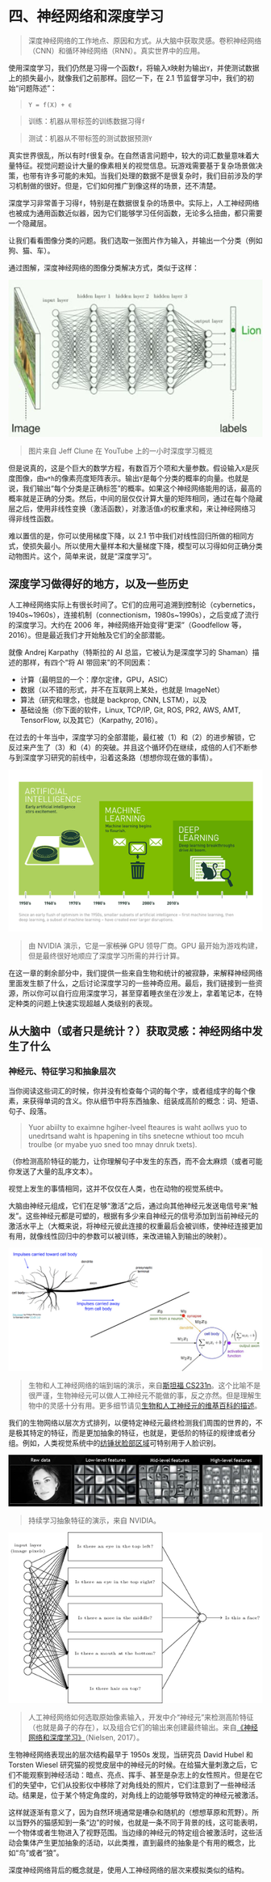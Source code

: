 # 四、神经网络和深度学习

> 深度神经网络的工作地点、原因和方式。从大脑中获取灵感。卷积神经网络（CNN）和循环神经网络（RNN）。真实世界中的应用。

使用深度学习，我们仍然是习得一个函数`f`，将输入`X`映射为输出`Y`，并使测试数据上的损失最小，就像我们之前那样。回忆一下，在 2.1 节监督学习中，我们的初始“问题陈述”：

> `Y = f(X) + ϵ`

> 训练：机器从带标签的训练数据习得`f`

> 测试：机器从不带标签的测试数据预测`Y`

真实世界很乱，所以有时`f`很复杂。在自然语言问题中，较大的词汇数量意味着大量特征。视觉问题设计大量的像素相关的视觉信息。玩游戏需要基于复杂场景做决策，也带有许多可能的未知。当我们处理的数据不是很复杂时，我们目前涉及的学习机制做的很好。但是，它们如何推广到像这样的场景，还不清楚。

深度学习非常善于习得`f`，特别是在数据很复杂的场景中。实际上，人工神经网络也被成为通用函数近似器，因为它们能够学习任何函数，无论多么扭曲，都只需要一个隐藏层。

让我们看看图像分类的问题。我们选取一张图片作为输入，并输出一个分类（例如狗、猫、车）。

通过图解，深度神经网络的图像分类解决方式，类似于这样：

![](img/4-1.png)

> 图片来自 Jeff Clune 在 YouTube 上的一小时深度学习概览

但是说真的，这是个巨大的数学方程，有数百万个项和大量参数。假设输入`X`是灰度图像，由`w*h`的像素亮度矩阵表示。输出`Y`是每个分类的概率的向量。也就是说，我们输出“每个分类是正确标签”的概率。如果这个神经网络能用的话，最高的概率就是正确的分类。然后，中间的层仅仅计算大量的矩阵相同，通过在每个隐藏层之后，使用非线性变换（激活函数），对激活值`x`的权重求和，来让神经网络习得非线性函数。

难以置信的是，你可以使用梯度下降，以 2.1 节中我们对线性回归所做的相同方式，使损失最小。所以使用大量样本和大量梯度下降，模型可以习得如何正确分类动物图片。这个，简单来说，就是“深度学习”。

## 深度学习做得好的地方，以及一些历史

人工神经网络实际上有很长时间了。它们的应用可追溯到控制论（cybernetics，1940s~1960s），连接机制（connectionism，1980s~1990s），之后变成了流行的深度学习。大约在 2006 年，神经网络开始变得“更深”（Goodfellow 等，2016）。但是最近我们才开始触及它们的全部潜能。

就像 Andrej Karpathy（特斯拉的 AI 总监，它被认为是深度学习的 Shaman）描述的那样，有四个“将 AI 带回来”的不同因素：

+   计算（最明显的一个：摩尔定律，GPU，ASIC）
+   数据（以不错的形式，并不在互联网上某处，也就是 ImageNet）
+   算法（研究和理念，也就是 backprop, CNN, LSTM），以及
+   基础设施（你下面的软件，Linux, TCP/IP, Git, ROS, PR2, AWS, AMT, TensorFlow, 以及其它）（Karpathy, 2016）。

在过去的十年当中，深度学习的全部潜能，最红被（1）和（2）的进步解锁，它反过来产生了（3）和（4）的突破。并且这个循环仍在继续，成倍的人们不断参与到深度学习研究的前线中，沿着这条路（想想你现在做的事情）。

![](img/4-2.png)

> 由 NVIDIA 演示，它是一家~~核弹~~ GPU 领导厂商。GPU 最开始为游戏构建，但是最终很好地顺应了深度学习所需的并行计算。

在这一章的剩余部分中，我们提供一些来自生物和统计的被寂静，来解释神经网络里面发生额了什么，之后讨论深度学习的一些神奇应用。最后，我们链接到一些资源，所以你可以自行应用深度学习，甚至穿着睡衣坐在沙发上，拿着笔记本，在特定种类的问题上快速实现超越人类级别的表现。

## 从大脑中（或者只是统计？）获取灵感：神经网络中发生了什么

### 神经元、特征学习和抽象层次

当你阅读这些词汇的时候，你并没有检查每个词的每个字，或者组成字的每个像素，来获得单词的含义。你从细节中将东西抽象、组装成高阶的概念：词、短语、句子、段落。

> Yuor abiilty to exaimne hgiher-lveel fteaures is waht aollws yuo to unedrtsand waht is hpapening in tihs snetecne wthiout too mcuh troulbe (or myabe yuo sned too mnay dnruk txets).

（你检测高阶特征的能力，让你理解句子中发生的东西，而不会太麻烦（或者可能你发送了大量的乱序文本）。

视觉上发生的事情相同，这并不仅仅在人类，也在动物的视觉系统中。

大脑由神经元组成，它们在足够“激活”之后，通过向其他神经元发送电信号来“触发”。这些神经元都是可塑的，根据有多少来自神经元的信号添加到当前神经元的激活水平上（大概来说，将神经元彼此连接的权重最后会被训练，使神经连接更加有用，就像线性回归中的参数可以被训练，来改进输入到输出的映射）。

![](img/4-3.png)

> 生物和人工神经网络的端到端的演示，来自[斯坦福 CS231n](https://cs231n.stanford.edu/slides/2017/cs231n_2017_lecture4.pdf)。这个比喻不是很严谨，生物神经元可以做人工神经元不能做的事，反之亦然。但是理解生物中的灵感十分有用。更多细节请见[生物和人工神经元的维基百科的描述](https://en.wikipedia.org/wiki/Artificial_neuron%23Biological_models)。

我们的生物网络以层次方式排列，以便特定神经元最终检测我们周围的世界的，不是极其特定的特征，而是更加抽象的特征，也就是，更低阶的特征的规律或者分组。例如，人类视觉系统中的[纺锤状脸部区域](https://en.wikipedia.org/wiki/Fusiform_face_area)可特别用于人脸识别。

![](img/4-4.png)

> 持续学习抽象特征的演示，来自 NVIDIA。

![](img/4-5.png)

> 人工神经网络如何选取原始像素输入，开发中介“神经元”来检测高阶特征（也就是鼻子的存在），以及组合它们的输出来创建最终输出。来自[《神经网络和深度学习》](https://neuralnetworksanddeeplearning.com/chap1.html)（Nielsen, 2017）。

生物神经网络表现出的层次结构最早于 1950s 发现，当研究员 David Hubel 和 Torsten Wiesel 研究猫的视觉皮层中的神经元的时候。在给猫大量刺激之后，它们不能观察到神经活动：暗点、亮点、挥手、甚至是杂志上的女性照片。但是在它们的失望中，它们从投影仪中移除了对角线处的照片，它们注意到了一些神经活动。结果是，位于某个特定角度的，对角线上的边能够导致特定的神经元被激活。

这样就逐渐有意义了，因为自然环境通常是嘈杂和随机的（想想草原和荒野）。所以当野外的猫感知到一条“边”的时候，也就是一条不同于背景的线，这可能表明，一个物体或者生物进入了视野范围。当边缘的神经元的特定组合被激活时，这些活动会集体产生更加抽象的活动，以此类推，直到最终的抽象是个有用的概念，比如“鸟”或者“狼”。

深度神经网络背后的概念就是，使用人工神经网络的层次来模拟类似的结构。

